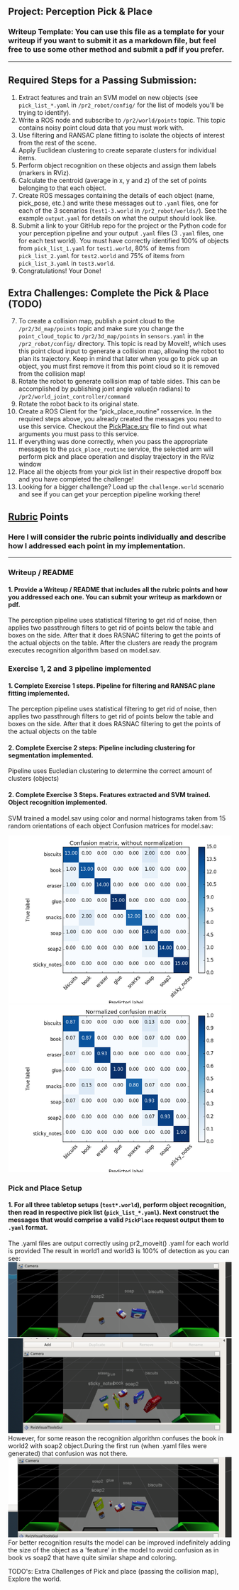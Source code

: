 ## Project: Perception Pick & Place
### Writeup Template: You can use this file as a template for your writeup if you want to submit it as a markdown file, but feel free to use some other method and submit a pdf if you prefer.

---
[image1]: ./Images/World1_result.png
[image2]: ./Images/World2_result.png
[image3]: ./Images/World3_result.png
[image4]: ./Images/No_norm_matrix.png
[image5]: ./Images/Norm_matrix.png

## Required Steps for a Passing Submission:
1. Extract features and train an SVM model on new objects (see `pick_list_*.yaml` in `/pr2_robot/config/` for the list of models you'll be trying to identify). 
2. Write a ROS node and subscribe to `/pr2/world/points` topic. This topic contains noisy point cloud data that you must work with.
3. Use filtering and RANSAC plane fitting to isolate the objects of interest from the rest of the scene.
4. Apply Euclidean clustering to create separate clusters for individual items.
5. Perform object recognition on these objects and assign them labels (markers in RViz).
6. Calculate the centroid (average in x, y and z) of the set of points belonging to that each object.
7. Create ROS messages containing the details of each object (name, pick_pose, etc.) and write these messages out to `.yaml` files, one for each of the 3 scenarios (`test1-3.world` in `/pr2_robot/worlds/`).  See the example `output.yaml` for details on what the output should look like.  
8. Submit a link to your GitHub repo for the project or the Python code for your perception pipeline and your output `.yaml` files (3 `.yaml` files, one for each test world).  You must have correctly identified 100% of objects from `pick_list_1.yaml` for `test1.world`, 80% of items from `pick_list_2.yaml` for `test2.world` and 75% of items from `pick_list_3.yaml` in `test3.world`.
9. Congratulations!  Your Done!

## Extra Challenges: Complete the Pick & Place (TODO)
7. To create a collision map, publish a point cloud to the `/pr2/3d_map/points` topic and make sure you change the `point_cloud_topic` to `/pr2/3d_map/points` in `sensors.yaml` in the `/pr2_robot/config/` directory. This topic is read by Moveit!, which uses this point cloud input to generate a collision map, allowing the robot to plan its trajectory.  Keep in mind that later when you go to pick up an object, you must first remove it from this point cloud so it is removed from the collision map!
8. Rotate the robot to generate collision map of table sides. This can be accomplished by publishing joint angle value(in radians) to `/pr2/world_joint_controller/command`
9. Rotate the robot back to its original state.
10. Create a ROS Client for the “pick_place_routine” rosservice.  In the required steps above, you already created the messages you need to use this service. Checkout the [PickPlace.srv](https://github.com/udacity/RoboND-Perception-Project/tree/master/pr2_robot/srv) file to find out what arguments you must pass to this service.
11. If everything was done correctly, when you pass the appropriate messages to the `pick_place_routine` service, the selected arm will perform pick and place operation and display trajectory in the RViz window
12. Place all the objects from your pick list in their respective dropoff box and you have completed the challenge!
13. Looking for a bigger challenge?  Load up the `challenge.world` scenario and see if you can get your perception pipeline working there!

## [Rubric](https://review.udacity.com/#!/rubrics/1067/view) Points
### Here I will consider the rubric points individually and describe how I addressed each point in my implementation.  

---
### Writeup / README

#### 1. Provide a Writeup / README that includes all the rubric points and how you addressed each one.  You can submit your writeup as markdown or pdf.  

The perception pipeline uses statistical filtering to get rid of noise, then applies two passthrough filters to get rid of points below the table and boxes on the side. After that it does RASNAC filtering to get the points of the actual objects on the table. After the clusters are ready the program executes recognition algorithm based on model.sav. 
### Exercise 1, 2 and 3 pipeline implemented
#### 1. Complete Exercise 1 steps. Pipeline for filtering and RANSAC plane fitting implemented.

The perception pipeline uses statistical filtering to get rid of noise, then applies two passthrough filters to get rid of points below the table and boxes on the side. After that it does RASNAC filtering to get the points of the actual objects on the table
#### 2. Complete Exercise 2 steps: Pipeline including clustering for segmentation implemented.  

Pipeline uses Eucledian clustering to determine the correct amount of clusters (objects)
#### 2. Complete Exercise 3 Steps.  Features extracted and SVM trained.  Object recognition implemented.
SVM trained a model.sav using color and normal histograms taken from 15 random orientations of each object
Confusion matrices for model.sav:

![Not normalized][image4]
![Normalized][image5]








### Pick and Place Setup

#### 1. For all three tabletop setups (`test*.world`), perform object recognition, then read in respective pick list (`pick_list_*.yaml`). Next construct the messages that would comprise a valid `PickPlace` request output them to `.yaml` format.
The .yaml files are output correctly using pr2_moveit()
.yaml for each world is provided
The result in world1 and world3 is 100% of detection as you can see:
![World1][image1]
![World3][image3]
However, for some reason the recognition algorithm confuses the book in world2 with soap2 object.During the first run (when .yaml files were generated) that confusion was not there.
![World2][image2]
For better recognition results the model can be improved indefinitely adding the size of the object as a 'feature' in the model to avoid confusion as in book vs soap2 that have quite similar shape and coloring.


TODO's: Extra Challenges of Pick and place (passing the collision map), Explore the world.
